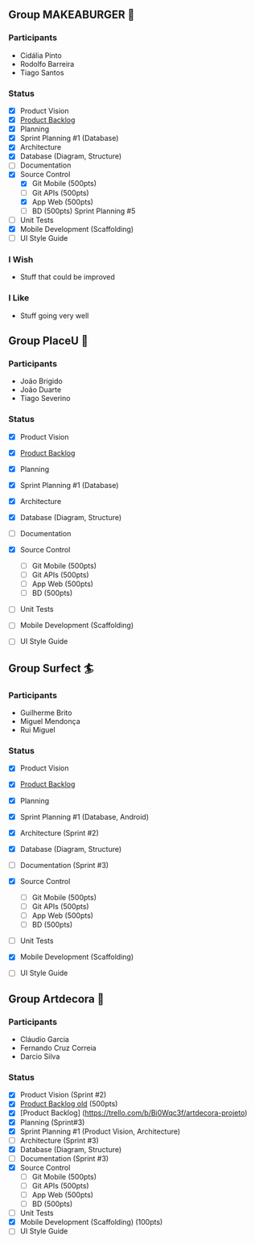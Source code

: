 ## Group MAKEABURGER 🍔
### Participants
* Cidália Pinto
* Rodolfo Barreira
* Tiago Santos
### Status
- [X] Product Vision
- [X] [Product Backlog](https://trello.com/b/x0xC5LxZ/projeto-sistemas-de-informa%C3%A7%C3%A3o)
- [X] Planning
- [X] Sprint Planning #1 (Database) 
- [X] Architecture
- [X] Database (Diagram, Structure)
- [ ] Documentation
- [X] Source Control
  - [X] Git Mobile (500pts)
  - [ ] Git APIs (500pts)
  - [X] App Web (500pts)
  - [ ] BD (500pts)  Sprint Planning #5
- [ ] Unit Tests
- [X] Mobile Development (Scaffolding)
- [ ] UI Style Guide
### I Wish
* Stuff that could be improved
### I Like
* Stuff going very well

## Group PlaceU 🏢
### Participants
* João Brigido
* João Duarte
* Tiago Severino
### Status
- [X] Product Vision
- [X] [Product Backlog](https://trello.com/b/BZ04vLFb/projecto-placeu)
- [X] Planning
- [X] Sprint Planning #1 (Database) 
- [X] Architecture
- [X] Database (Diagram, Structure)
- [ ] Documentation
- [X] Source Control
  - [ ] Git Mobile (500pts)
  - [ ] Git APIs (500pts)
  - [ ] App Web (500pts)
  - [ ] BD (500pts)  
- [ ] Unit Tests
- [ ] Mobile Development (Scaffolding)
- [ ] UI Style Guide


## Group Surfect 🏄
### Participants
* Guilherme Brito
* Miguel Mendonça
* Rui Miguel
### Status
- [X] Product Vision
- [X] [Product Backlog](https://trello.com/b/Ck5mds3X/surfect-final-project)
- [X] Planning
- [X] Sprint Planning #1 (Database, Android) 
- [X] Architecture (Sprint #2)
- [X] Database (Diagram, Structure)
- [ ] Documentation (Sprint #3)
- [X] Source Control
  - [ ] Git Mobile (500pts)
  - [ ] Git APIs (500pts)
  - [ ] App Web (500pts)
  - [ ] BD (500pts)  
- [ ] Unit Tests
- [X] Mobile Development (Scaffolding)
- [ ] UI Style Guide


## Group Artdecora 🎨
### Participants
* Cláudio Garcia
* Fernando Cruz Correia
* Darcio Silva
### Status
- [X] Product Vision (Sprint #2)
- [X] [Product Backlog old](https://trello.com/b/rIw4QoOD/projeto-final-de-curso) (500pts)
- [X] [Product Backlog] (https://trello.com/b/Bi0Wqc3f/artdecora-projeto)
- [X] Planning (Sprint#3)
- [X] Sprint Planning #1 (Product Vision, Architecture) 
- [ ] Architecture (Sprint #3)
- [X] Database (Diagram, Structure)
- [ ] Documentation (Sprint #3)
- [X] Source Control
  - [ ] Git Mobile (500pts)
  - [ ] Git APIs (500pts)
  - [ ] App Web (500pts)
  - [ ] BD (500pts)  
- [ ] Unit Tests
- [X] Mobile Development (Scaffolding) (100pts)
- [ ] UI Style Guide
